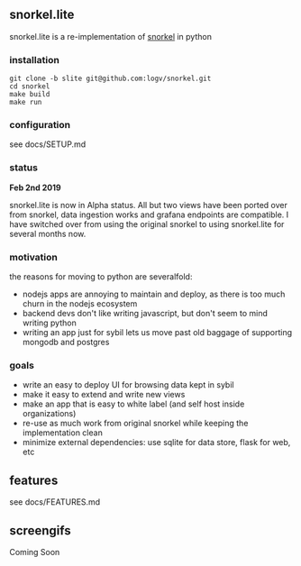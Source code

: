 ## snorkel.lite

snorkel.lite is a re-implementation of [snorkel](https://github.com/logv/snorkel) in python


### installation

```
git clone -b slite git@github.com:logv/snorkel.git
cd snorkel
make build
make run
```

### configuration

see docs/SETUP.md


### status


**Feb 2nd 2019**

snorkel.lite is now in Alpha status. All but two views have been ported over
from snorkel, data ingestion works and grafana endpoints are compatible. I have
switched over from using the original snorkel to using snorkel.lite for several
months now.



### motivation

the reasons for moving to python are severalfold:

* nodejs apps are annoying to maintain and deploy, as there is too much churn in the nodejs ecosystem
* backend devs don't like writing javascript, but don't seem to mind writing python
* writing an app just for sybil lets us move past old baggage of supporting mongodb and postgres

### goals

* write an easy to deploy UI for browsing data kept in sybil
* make it easy to extend and write new views
* make an app that is easy to white label (and self host inside organizations)
* re-use as much work from original snorkel while keeping the implementation clean
* minimize external dependencies: use sqlite for data store, flask for web, etc

## features

see docs/FEATURES.md

## screengifs

Coming Soon

